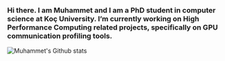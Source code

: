 ### Hi there. I am Muhammet and I am a PhD student in computer science at Koç University. I’m currently working on High Performance Computing related projects, specifically on GPU communication profiling tools. 

![Muhammet's Github stats](https://github-readme-stats.vercel.app/api?username=mabdullahsoyturk&show_icons=true&theme=radical&count_private=true)
